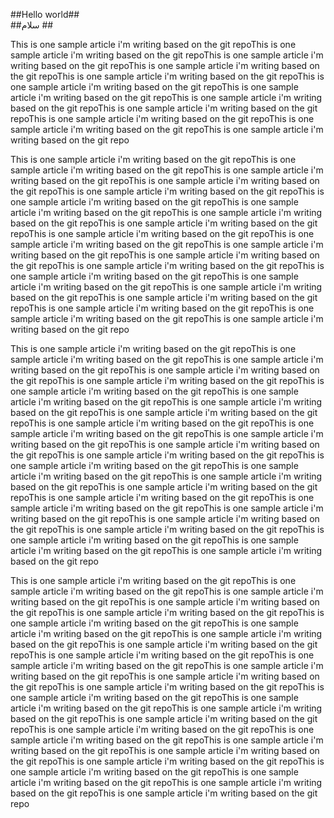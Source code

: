 ##Hello world##
<br>
##سلام ##

This is one sample article i'm writing based on the git repoThis is one sample article i'm writing based on the git repoThis is one sample article i'm writing based on the git repoThis is one sample article i'm writing based on the git repoThis is one sample article i'm writing based on the git repoThis is one sample article i'm writing based on the git repoThis is one sample article i'm writing based on the git repoThis is one sample article i'm writing based on the git repoThis is one sample article i'm writing based on the git repoThis is one sample article i'm writing based on the git repoThis is one sample article i'm writing based on the git repoThis is one sample article i'm writing based on the git repo


This is one sample article i'm writing based on the git repoThis is one sample article i'm writing based on the git repoThis is one sample article i'm writing based on the git repoThis is one sample article i'm writing based on the git repoThis is one sample article i'm writing based on the git repoThis is one sample article i'm writing based on the git repoThis is one sample article i'm writing based on the git repoThis is one sample article i'm writing based on the git repoThis is one sample article i'm writing based on the git repoThis is one sample article i'm writing based on the git repoThis is one sample article i'm writing based on the git repoThis is one sample article i'm writing based on the git repoThis is one sample article i'm writing based on the git repoThis is one sample article i'm writing based on the git repoThis is one sample article i'm writing based on the git repoThis is one sample article i'm writing based on the git repoThis is one sample article i'm writing based on the git repoThis is one sample article i'm writing based on the git repoThis is one sample article i'm writing based on the git repoThis is one sample article i'm writing based on the git repoThis is one sample article i'm writing based on the git repo


This is one sample article i'm writing based on the git repoThis is one sample article i'm writing based on the git repoThis is one sample article i'm writing based on the git repoThis is one sample article i'm writing based on the git repoThis is one sample article i'm writing based on the git repoThis is one sample article i'm writing based on the git repoThis is one sample article i'm writing based on the git repoThis is one sample article i'm writing based on the git repoThis is one sample article i'm writing based on the git repoThis is one sample article i'm writing based on the git repoThis is one sample article i'm writing based on the git repoThis is one sample article i'm writing based on the git repoThis is one sample article i'm writing based on the git repoThis is one sample article i'm writing based on the git repoThis is one sample article i'm writing based on the git repoThis is one sample article i'm writing based on the git repoThis is one sample article i'm writing based on the git repoThis is one sample article i'm writing based on the git repoThis is one sample article i'm writing based on the git repoThis is one sample article i'm writing based on the git repoThis is one sample article i'm writing based on the git repoThis is one sample article i'm writing based on the git repoThis is one sample article i'm writing based on the git repoThis is one sample article i'm writing based on the git repoThis is one sample article i'm writing based on the git repoThis is one sample article i'm writing based on the git repo


This is one sample article i'm writing based on the git repoThis is one sample article i'm writing based on the git repoThis is one sample article i'm writing based on the git repoThis is one sample article i'm writing based on the git repoThis is one sample article i'm writing based on the git repoThis is one sample article i'm writing based on the git repoThis is one sample article i'm writing based on the git repoThis is one sample article i'm writing based on the git repoThis is one sample article i'm writing based on the git repoThis is one sample article i'm writing based on the git repoThis is one sample article i'm writing based on the git repoThis is one sample article i'm writing based on the git repoThis is one sample article i'm writing based on the git repoThis is one sample article i'm writing based on the git repoThis is one sample article i'm writing based on the git repoThis is one sample article i'm writing based on the git repoThis is one sample article i'm writing based on the git repoThis is one sample article i'm writing based on the git repoThis is one sample article i'm writing based on the git repoThis is one sample article i'm writing based on the git repoThis is one sample article i'm writing based on the git repoThis is one sample article i'm writing based on the git repoThis is one sample article i'm writing based on the git repoThis is one sample article i'm writing based on the git repoThis is one sample article i'm writing based on the git repoThis is one sample article i'm writing based on the git repoThis is one sample article i'm writing based on the git repo


